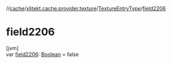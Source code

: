 //[cache](../../../index.md)/[xlitekt.cache.provider.texture](../index.md)/[TextureEntryType](index.md)/[field2206](field2206.md)

# field2206

[jvm]\
var [field2206](field2206.md): [Boolean](https://kotlinlang.org/api/latest/jvm/stdlib/kotlin/-boolean/index.html) = false
